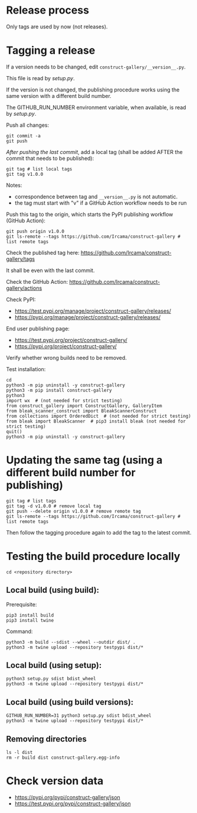 # Release process

Only tags are used by now (not releases).

# Tagging a release

If a version needs to be changed, edit `construct-gallery/__version__.py`.

This file is read by *setup.py*.

If the version is not changed, the publishing procedure works using the same version with a different build number.

The GITHUB_RUN_NUMBER environment variable, when available, is read by *setup.py*.

Push all changes:

```shell
git commit -a
git push
```

_After pushing the last commit_, add a local tag (shall be added AFTER the commit that needs to be published):

```shell
git tag # list local tags
git tag v1.0.0
```

Notes:

- correspondence between tag and `__version__.py` is not automatic.
- the tag must start with "v" if a GitHub Action workflow needs to be run

Push this tag to the origin, which starts the PyPI publishing workflow (GitHub Action):

```shell
git push origin v1.0.0
git ls-remote --tags https://github.com/Ircama/construct-gallery # list remote tags
```

Check the published tag here: https://github.com/Ircama/construct-gallery/tags

It shall be even with the last commit.

Check the GitHub Action: https://github.com/Ircama/construct-gallery/actions

Check PyPI:

- https://test.pypi.org/manage/project/construct-gallery/releases/
- https://pypi.org/manage/project/construct-gallery/releases/

End user publishing page:

- https://test.pypi.org/project/construct-gallery/
- https://pypi.org/project/construct-gallery/

Verify whether wrong builds need to be removed.

Test installation:

```shell
cd
python3 -m pip uninstall -y construct-gallery
python3 -m pip install construct-gallery
python3
import wx  # (not needed for strict testing)
from construct_gallery import ConstructGallery, GalleryItem
from bleak_scanner_construct import BleakScannerConstruct
from collections import OrderedDict  # (not needed for strict testing)
from bleak import BleakScanner  # pip3 install bleak (not needed for strict testing)
quit()
python3 -m pip uninstall -y construct-gallery
```

# Updating the same tag (using a different build number for publishing)

```shell
git tag # list tags
git tag -d v1.0.0 # remove local tag
git push --delete origin v1.0.0 # remove remote tag
git ls-remote --tags https://github.com/Ircama/construct-gallery # list remote tags
```

Then follow the tagging procedure again to add the tag to the latest commit.

# Testing the build procedure locally

```shell
cd <repository directory>
```

## Local build (using build):

Prerequisite:

```shell
pip3 install build
pip3 install twine
```

Command:

```shell
python3 -m build --sdist --wheel --outdir dist/ .
python3 -m twine upload --repository testpypi dist/*
```

## Local build (using setup):

```shell
python3 setup.py sdist bdist_wheel
python3 -m twine upload --repository testpypi dist/*
```

## Local build (using build versions):

```shell
GITHUB_RUN_NUMBER=31 python3 setup.py sdist bdist_wheel
python3 -m twine upload --repository testpypi dist/*
```

## Removing directories

```shell
ls -l dist
rm -r build dist construct-gallery.egg-info
```

# Check version data

- https://pypi.org/pypi/construct-gallery/json
- https://test.pypi.org/pypi/construct-gallery/json
